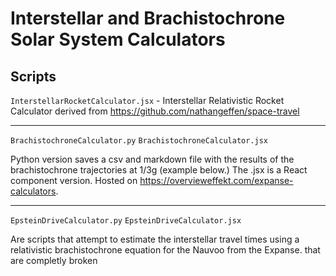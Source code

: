 # Interstellar and Brachistochrone Solar System Calculators

## Scripts

`InterstellarRocketCalculator.jsx` - Interstellar Relativistic Rocket Calculator derived from https://github.com/nathangeffen/space-travel

***

`BrachistochroneCalculator.py`
`BrachistochroneCalculator.jsx`

Python version saves a csv and markdown file with the results of the brachistochrone trajectories at 1/3g (example below.) The .jsx is a React component version. Hosted on https://overvieweffekt.com/expanse-calculators.

***

`EpsteinDriveCalculator.py`
`EpsteinDriveCalculator.jsx`

Are scripts that attempt to estimate the interstellar travel times using a relativistic brachistochrone equation for the Nauvoo from the Expanse. that are completly broken
